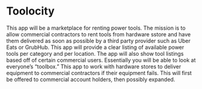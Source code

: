 # Toolocity

This app will be a marketplace for renting power tools. The mission is to allow commercial contractors to rent tools from hardware sstore and have them delivered as soon as possible by a third party provider such as Uber Eats or GrubHub. This app will provide a clear listing of available power tools per category and per location. The app will also show tool listings based off of certain commercial users. Essentially you will be able to look at everyone’s “toolbox.” This app to work with hardware stores to deliver equipment to commercial contractors if their equipment fails. This will first be offered to commercial account holders, then possibly expanded. 